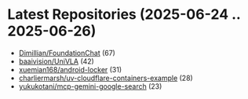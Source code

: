 # Latest Repositories (2025-06-24 .. 2025-06-26)

- [Dimillian/FoundationChat](https://github.com/Dimillian/FoundationChat) (67)
- [baaivision/UniVLA](https://github.com/baaivision/UniVLA) (42)
- [xuemian168/android-locker](https://github.com/xuemian168/android-locker) (31)
- [charliermarsh/uv-cloudflare-containers-example](https://github.com/charliermarsh/uv-cloudflare-containers-example) (28)
- [yukukotani/mcp-gemini-google-search](https://github.com/yukukotani/mcp-gemini-google-search) (23)
